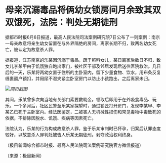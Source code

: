 

# 母亲沉溺毒品将俩幼女锁房间月余致其双双饿死，法院：判处无期徒刑

据都市时报6月8日报道，最高人民法院司法案例研究院7日公布了一则案例：南京一母亲故意将亲生幼女留置在与外界隔绝的房间，离家长期不归，致两名幼女死亡，被认定为故意杀人罪。

据报道，江苏南京的乐某因沉溺于毒品，疏于照料女儿，某日离家后数日不归，致女儿李某甲由于饥饿独自跑出家门，被社区干部及邻居发现后送往医院救治。几日后的一天，乐某将两幼女置于住所的主卧室内，留下少量食物、饮水，用布条反复缠裹窗户锁扣，并用尿不湿夹紧主卧室房门以防止小孩跑出，之后离家未归。

![](https://inews.gtimg.com/om_bt/OkT-Th5Je5N1yyaNhWSmLYL3flHWwWgqqxUvIT7Ys5R58AA/1000)_网页截图_

其间，乐某曾多次向当地有关部门索要救助金，领取后即用于在外吸食毒品、玩乐。一个多月后，社区民警至乐某家探望时，通过锁匠打开房门，发现李某甲、李某乙已死于主卧室内。经法医鉴定，二被害人无机械性损伤和常见毒物中毒致死的依据，不排除因脱水、饥饿、疾病等因素死亡。

法院认为，乐某的行为构成故意杀人罪，鉴于乐某审判时已怀孕，归案后认罪态度较好，以故意杀人罪判处被告人乐某无期徒刑，剥夺政治权利终身。

（极目新闻综合都市时报、最高人民法院司法案例研究院官方微信报道）

（来源：极目新闻）

